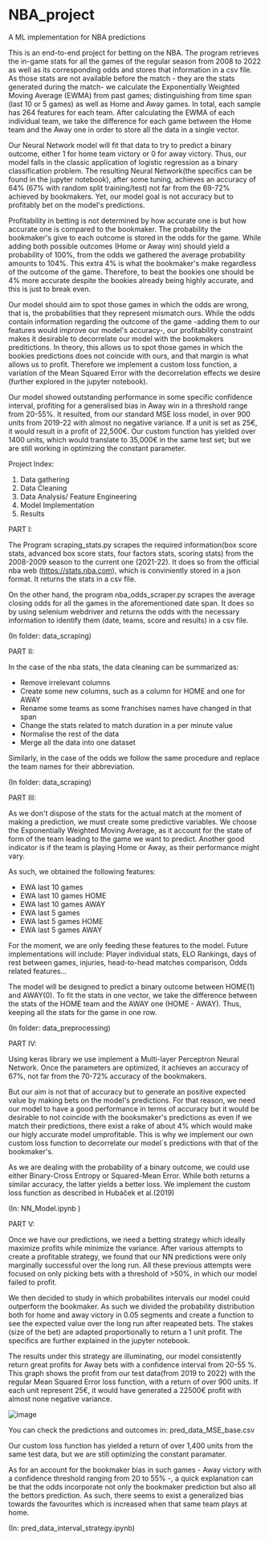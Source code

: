 # NBA_project
 A ML implementation for NBA predictions
 
 This is an end-to-end project for betting on the NBA. The program retrieves the in-game stats for all the games of the regular season from 2008 to 2022 as well as its corresponding odds and stores that information in a csv file. As those stats are not available before the match - they are the stats generated during the match- we calculate the Exponentially Weighted Moving Average (EWMA) from past games; distinguishing from time span (last 10 or 5 games) as well as Home and Away games. In total, each sample has 264 features for each team. After calculating the EWMA of each individual team, we take the difference for each game between the Home team and the Away one in order to store all the data in a single vector.
 
 Our Neural Network model will fit that data to try to predict a binary outcome, either 1 for home team victory or 0 for away victory. Thus, our model falls in the classic application of logistic regression as a binary classification problem. The resulting Neural Network(the specifics can be found in the jupyter notebook), after some tuning, achieves an accuracy of 64% (67% with random split training/test) not far from the 69-72% achieved by bookmakers. Yet, our model goal is not accuracy but to profitably bet on the model's predictions.
 
 Profitability in betting is not determined by how accurate one is but how accurate one is compared to the bookmaker. The probability the bookmaker's give to each outcome is stored in the odds for the game. While adding both possible outcomes (Home or Away win) should yield a probability of 100%, from the odds we gathered the average probability amounts to 104%. This extra 4% is what the bookmaker's make regardless of the outcome of the game. Therefore, to beat the bookies one should be 4% more accurate despite the bookies already being highly accurate, and this is just to break even.
 
 Our model should aim to spot those games in which the odds are wrong, that is, the probabilities that they represent mismatch ours. While the odds contain information regarding the outcome of the game -adding them to our features would improve our model's accuracy-, our profitability constraint makes it desirable to decorrelate our model with the bookmakers preditictions. In theory, this allows us to spot those games in which the bookies predictions does not coincide with ours, and that margin is what allows us to profit. Therefore we implement a custom loss function, a variation of the Mean Squared Error with the decorrelation effects we desire (further explored in the jupyter notebook).
 
 Our model showed outstanding performance in some specific confidence interval, profiting for a generalised bias in Away win in a threshold range from 20-55%. It resulted, from our standard MSE loss model, in over 900 units from 2019-22 with almost no negative variance. If a unit is set as 25€, it would result in a profit of 22,500€. Our custom function has yielded over 1400 units, which would translate to 35,000€ in the same test set; but we are still working in optimizing the constant parameter.
 
 
 
 
 
Project Index:
1) Data gathering
2) Data Cleaning
3) Data Analysis/ Feature Engineering 
4) Model Implementation
5) Results

PART I:

The Program scraping_stats.py scrapes the required information(box score stats, advanced box score stats, four factors stats, scoring stats) from the 2008-2009 season to the current one (2021-22). It does so from the official nba web (https://stats.nba.com), which is conviniently stored in a json format. It returns the stats in a csv file.

On the other hand, the program nba_odds_scraper.py scrapes the average closing odds for all the games in the aforementioned date span. It does so by using selenium webdriver and returns the odds with the necessary information to identify them (date, teams, score and results) in a csv file.

(In folder: data_scraping)

PART II:

In the case of the nba stats, the data cleaning can be summarized as:
- Remove irrelevant columns
- Create some new columns, such as a column for HOME and one for AWAY
- Rename some teams as some franchises names have changed in that span
- Change the stats related to match duration in a per minute value
- Normalise the rest of the data
- Merge all the data into one dataset

Similarly, in the case of the odds we follow the same procedure and replace the team names for their abbreviation.

(In folder: data_scraping)

PART III:

As we don't dispose of the stats for the actual match at the moment of making a prediction, we must create some predictive variables. We choose the Exponentially Weighted Moving Average, as it account for the state of form of the team leading to the game we want to predict. Another good indicator is if the team is playing Home or Away, as their performance might vary.

As such, we obtained the following features:
- EWA last 10 games
- EWA last 10 games HOME
- EWA last 10 games AWAY
- EWA last 5 games
- EWA last 5 games HOME
- EWA last 5 games AWAY

For the moment, we are only feeding these features to the model. 
Future implementations will include: Player individual stats, ELO Rankings, days of rest between games, injuries, head-to-head matches comparison, Odds related features... 

The model will be designed to predict a binary outcome between HOME(1) and AWAY(0). To fit the stats in one vector, we take the difference between the stats of the HOME team and the AWAY one (HOME - AWAY). Thus, keeping all the stats for the game in one row.

(In folder: data_preprocessing)

PART IV:

Using keras library we use implement a Multi-layer Perceptron Neural Network. Once the parameters are optimized, it achieves an accuracy of 67%, not far from the 70-72% accuracy of the bookmakers. 

But our aim is not that of accuracy but to generate an positive expected value by making bets on the model's predictions. For that reason, we need our model to have a good performance in terms of accuracy but it would be desirable to not coincide with the booksmaker's predictions as even if we match their predictions, there exist a rake of about 4% which would make our higly accurate model umprofitable. This is why we implement our own custom loss function to decorrelate our model´s predictions with that of the bookmaker's. 

As we are dealing with the probability of a binary outcome, we could use either Binary-Cross Entropy or Squared-Mean Error. While both returns a similar accuracy, the latter yields a better loss. We implement the custom loss function as described in Hubáček et al.(2019)

(In: NN_Model.ipynb )

PART V:

Once we have our predictions, we need a betting strategy which ideally maximize profits while minimize the variance. After various attempts to create a profitable strategy, we found that our NN predictions were only marginally successful over the long run. All these previous attempts were focused on only picking bets with a threshold of >50%, in which our model failed to profit.

We then decided to study in which probabilites intervals our model could outperform the bookmaker. As such we divided the probability distribution both for home and away victory in 0.05 segments and create a function to see the expected value over the long run after reapeated bets. The stakes (size of the bet) are adapted proportionally to return a 1 unit profit. The specifics are further explained in the jupyter notebook.

The results under this strategy are illuminating, our model consistently return great profits for Away bets with a confidence interval from 20-55 %. This graph shows the profit from our test data(from 2019 to 2022) with the regular Mean Squared Error loss function, with a return of over 900 units. If each unit represent 25€, it would have generated a 22500€ profit with almost none negative variance.

![image](https://user-images.githubusercontent.com/92385529/167978480-6e4480ac-26bc-41ab-98f1-d4c9ca351324.png)

You can check the predictions and outcomes in: pred_data_MSE_base.csv

Our custom loss function has yielded a return of over 1,400 units from the same test data, but we are still optimizing the constant paramater.

As for an account for the bookmaker bias in such games - Away victory with a confidence threshold ranging from 20 to 55% -, a quick explanation can be that the odds incorporate not only the bookmaker prediction but also all the bettors prediction. As such, there seems to exist a generalized bias towards the favourites which is increased when that same team plays at home. 


(In: pred_data_interval_strategy.ipynb)
